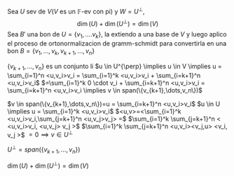 Sea $U$ sev de $V$($V$ es un $\mathbb F$-ev con pi) y $W=U^\perp$,
$$\dim(U) + \dim(U^\perp) = \dim(V)$$
Sea $B'$ una bon de $U=\{v_1,\dots.v_k\}$, la extiendo a una base de $V$ y luego aplico el proceso de ortonormalizacion de gramm-schmidt para convertirla en una bon $B=\{v_1,\dots,v_k,v_{k+1},\dots,v_n\}$

$\{v_{k+1},\dots,v_n\}$ es un conjunto li
$u \in U^{\perp} \implies u \in V \implies u = \sum_{i=1}^n <u,v_i>v_i = \sum_{i=1}^k <u,v_i>v_i + \sum_{i=k+1}^n <u,v_i>v_i$
$=\sum_{i=1}^k 0 \cdot v_i + \sum_{i=k+1}^n <u,v_i>v_i = \sum_{i=k+1}^n <u,v_i>v_i \implies v \in span(\{v_{k+1},\dots,v_n\})$

$v \in span(\{v_{k+1},\dots,v_n\})=u = \sum_{i=k+1}^n <u,v_i>v_i$
$u \in U \implies u = \sum_{i=1}^k <u,v_i>v_i$
$<u,v>=<\sum_{i=1}^k <u,v_i>v_i,\sum_{j=k+1}^n <u,v_j>v_j> =$
$\sum_{i=1}^k \sum_{j=k+1}^n < <u,v_i>v_i, <u,v_j> v_j >$
$\sum_{i=1}^k \sum_{j=k+1}^n <u,v_i><v_j,u> <v_i, v_j >$
$=0 \implies v \in U^\perp$

$U^{\perp}=span(\{v_{k+1},\dots,v_n\})$

$\dim(U)+\dim(U^{\perp})=\dim(V)$